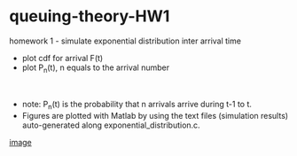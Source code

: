 # queuing-theory-HW1
homework 1 - simulate exponential distribution inter arrival time

- plot cdf for arrival F(t)
- plot P<sub>n</sub>(t), n equals to the arrival number
<br>

- note: P<sub>n</sub>(t) is the probability that n arrivals arrive during t-1 to t.
- Figures are plotted with Matlab by using the text files (simulation results) auto-generated along exponential_distribution.c.

[image](queuing-theory-HW1/cdf.jpg)
